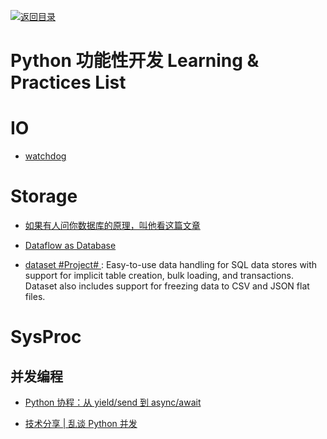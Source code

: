[![返回目录](https://user-images.githubusercontent.com/5803001/38079637-ff0abcf0-3371-11e8-9b76-ad651620afc7.jpg)](https://github.com/wxyyxc1992/Awesome-Lists) 
 
 


# Python 功能性开发 Learning & Practices List

# IO

* [watchdog]()

# Storage

* [如果有人问你数据库的原理，叫他看这篇文章](http://blog.jobbole.com/100349/)

* [Dataflow as Database](https://github.com/frankmcsherry/blog/blob/master/posts/2016-07-17.md)

- [dataset #Project# ](https://github.com/pudo/dataset/): Easy-to-use data handling for SQL data stores with support for implicit table creation, bulk loading, and transactions. Dataset also includes support for freezing data to CSV and JSON flat files.

# SysProc

## 并发编程

* [Python 协程：从 yield/send 到 async/await](http://blog.guoyb.com/2016/07/03/python-coroutine/)

* [技术分享 | 乱谈 Python 并发 ](http://mp.weixin.qq.com/s?__biz=MzI2NzI2OTExNA==&mid=2247484013&idx=1&sn=c4403efdb47bfb7f7d420859ad55debf&chksm=ea8024f8ddf7adeecb0131a67e4415a2a49129faa8f14a363d67babaa91b04399209fed7b30a#rd)

